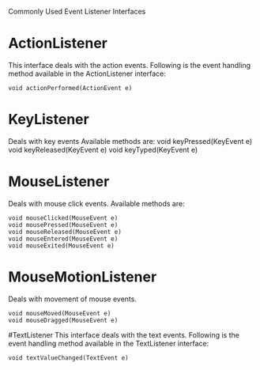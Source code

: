 
Commonly Used Event Listener Interfaces


# ActionListener
This interface deals with the action events. Following is the event handling method available in the ActionListener interface:

    void actionPerformed(ActionEvent e)

# KeyListener
Deals with key events
Available methods are:
    void keyPressed(KeyEvent e)
    void keyReleased(KeyEvent e)
    void keyTyped(KeyEvent e)

# MouseListener
Deals with mouse click events. Available methods are:

    void mouseClicked(MouseEvent e)
    void mousePressed(MouseEvent e)
    void mouseReleased(MouseEvent e)
    void mouseEntered(MouseEvent e)
    void mouseExited(MouseEvent e)

# MouseMotionListener
Deals with movement of mouse events.

    void mouseMoved(MouseEvent e)
    void mouseDragged(MouseEvent e)

#TextListener
This interface deals with the text events. Following is the event handling method available in the TextListener interface:

    void textValueChanged(TextEvent e)
